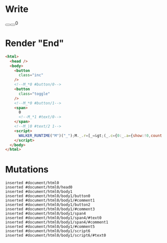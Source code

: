 # Write
  <button class=inc></button><!--M_*0 #button/0--><button class=toggle></button><!--M_*0 #button/1--><span>0<!--M_*1 #text/0--></span><!--M_|0 #text/2 1--><script>WALKER_RUNTIME("M")("_");M._.r=[_=>(_.c={0:_.a={show:!0,count:0,"#text/2(":_._["packages/translator-tags/src/__tests__/fixtures/basic-conditional-counter/template.marko_1_renderer"],"#text/2!":_.b={}},1:_.b},_.b._=_.a,_.c),0,"packages/translator-tags/src/__tests__/fixtures/basic-conditional-counter/template.marko_0_show",0,"packages/translator-tags/src/__tests__/fixtures/basic-conditional-counter/template.marko_0_count",0];M._.w()</script>


# Render "End"
```html
<html>
  <head />
  <body>
    <button
      class="inc"
    />
    <!--M_*0 #button/0-->
    <button
      class="toggle"
    />
    <!--M_*0 #button/1-->
    <span>
      0
      <!--M_*1 #text/0-->
    </span>
    <!--M_|0 #text/2 1-->
    <script>
      WALKER_RUNTIME("M")("_");M._.r=[_=&gt;(_.c={0:_.a={show:!0,count:0,"#text/2(":_._["packages/translator-tags/src/__tests__/fixtures/basic-conditional-counter/template.marko_1_renderer"],"#text/2!":_.b={}},1:_.b},_.b._=_.a,_.c),0,"packages/translator-tags/src/__tests__/fixtures/basic-conditional-counter/template.marko_0_show",0,"packages/translator-tags/src/__tests__/fixtures/basic-conditional-counter/template.marko_0_count",0];M._.w()
    </script>
  </body>
</html>
```

# Mutations
```
inserted #document/html0
inserted #document/html0/head0
inserted #document/html0/body1
inserted #document/html0/body1/button0
inserted #document/html0/body1/#comment1
inserted #document/html0/body1/button2
inserted #document/html0/body1/#comment3
inserted #document/html0/body1/span4
inserted #document/html0/body1/span4/#text0
inserted #document/html0/body1/span4/#comment1
inserted #document/html0/body1/#comment5
inserted #document/html0/body1/script6
inserted #document/html0/body1/script6/#text0
```